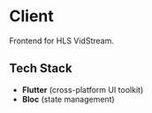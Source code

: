 # Client

Frontend for HLS VidStream.

## Tech Stack

- **Flutter** (cross-platform UI toolkit)
- **Bloc** (state management)
